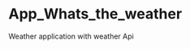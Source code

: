 # App_Whats_the_weather
Weather application with weather  Api   
























































































































  

















